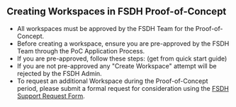 ## Creating Workspaces in FSDH Proof-of-Concept 
- All workspaces must be approved by the FSDH Team for the Proof-of-Concept. 
- Before creating a workspace, ensure you are pre-approved by the FSDH Team through the PoC Application Process.
- If you are pre-approved, follow these steps: (get from quick start guide)
- If you are not pre-approved any "Create Workspace" attempt will be rejected by the FSDH Admin. 
- To request an additional Workspace during the Proof-of-Concept period, please submit a formal request for consideration using the [FSDH Support Request Form](https://forms.office.com/r/zk82ehvUtv).

